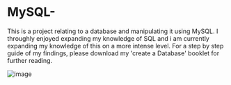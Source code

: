 # MySQL-
This is a project relating to a database and manipulating it using MySQL. I throughly enjoyed expanding my knowledge of SQL and i am currently expanding my knowledge of this on a more intense level. For a step by step guide of my findings, please download my 'create a Database' booklet for further reading. 

![image](https://user-images.githubusercontent.com/130657071/232030817-bcc71bcb-c74b-4984-ba7e-d643a6c2699f.png)

